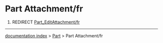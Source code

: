 # Part Attachment/fr
1.  REDIRECT [Part\_EditAttachment/fr](Part_EditAttachment/fr.md)

---
[documentation index](../README.md) > [Part](Part_Workbench.md) > Part Attachment/fr
